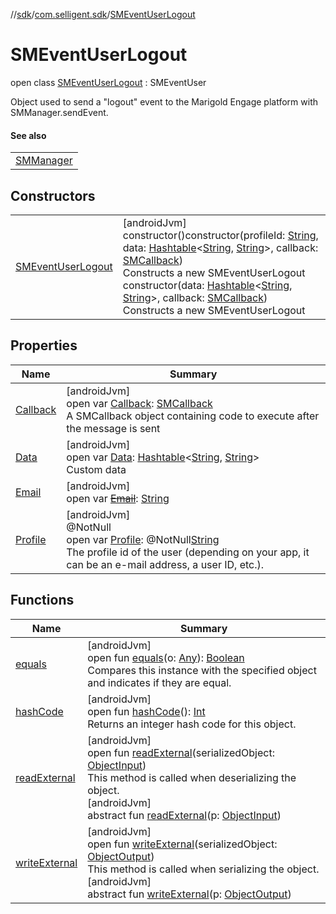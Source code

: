//[sdk](../../../index.md)/[com.selligent.sdk](../index.md)/[SMEventUserLogout](index.md)

# SMEventUserLogout

open class [SMEventUserLogout](index.md) : SMEventUser

Object used to send a &quot;logout&quot; event to the Marigold Engage platform with SMManager.sendEvent.

#### See also

| |
|---|
| [SMManager](../-s-m-manager/send-s-m-event.md) |

## Constructors

| | |
|---|---|
| [SMEventUserLogout](-s-m-event-user-logout.md) | [androidJvm]<br>constructor()constructor(profileId: [String](https://developer.android.com/reference/kotlin/java/lang/String.html), data: [Hashtable](https://developer.android.com/reference/kotlin/java/util/Hashtable.html)&lt;[String](https://developer.android.com/reference/kotlin/java/lang/String.html), [String](https://developer.android.com/reference/kotlin/java/lang/String.html)&gt;, callback: [SMCallback](../-s-m-callback/index.md))<br>Constructs a new SMEventUserLogout<br>constructor(data: [Hashtable](https://developer.android.com/reference/kotlin/java/util/Hashtable.html)&lt;[String](https://developer.android.com/reference/kotlin/java/lang/String.html), [String](https://developer.android.com/reference/kotlin/java/lang/String.html)&gt;, callback: [SMCallback](../-s-m-callback/index.md))<br>Constructs a new SMEventUserLogout |

## Properties

| Name | Summary |
|---|---|
| [Callback](../-s-m-event/-callback.md) | [androidJvm]<br>open var [Callback](../-s-m-event/-callback.md): [SMCallback](../-s-m-callback/index.md)<br>A SMCallback object containing code to execute after the message is sent |
| [Data](../-s-m-event/-data.md) | [androidJvm]<br>open var [Data](../-s-m-event/-data.md): [Hashtable](https://developer.android.com/reference/kotlin/java/util/Hashtable.html)&lt;[String](https://developer.android.com/reference/kotlin/java/lang/String.html), [String](https://developer.android.com/reference/kotlin/java/lang/String.html)&gt;<br>Custom data |
| [Email](../-s-m-event-user-unregister/index.md#1053791770%2FProperties%2F462465411) | [androidJvm]<br>open var [~~Email~~](../-s-m-event-user-unregister/index.md#1053791770%2FProperties%2F462465411): [String](https://developer.android.com/reference/kotlin/java/lang/String.html) |
| [Profile](../-s-m-event/-profile.md) | [androidJvm]<br>@NotNull<br>open var [Profile](../-s-m-event/-profile.md): @NotNull[String](https://developer.android.com/reference/kotlin/java/lang/String.html)<br>The profile id of the user (depending on your app, it can be an e-mail address, a user ID, etc.). |

## Functions

| Name | Summary |
|---|---|
| [equals](../-s-m-event-user-unregister/index.md#1419080370%2FFunctions%2F462465411) | [androidJvm]<br>open fun [equals](../-s-m-event-user-unregister/index.md#1419080370%2FFunctions%2F462465411)(o: [Any](https://kotlinlang.org/api/latest/jvm/stdlib/kotlin/-any/index.html)): [Boolean](https://kotlinlang.org/api/latest/jvm/stdlib/kotlin/-boolean/index.html)<br>Compares this instance with the specified object and indicates if they are equal. |
| [hashCode](../-s-m-event-user-unregister/index.md#-254228727%2FFunctions%2F462465411) | [androidJvm]<br>open fun [hashCode](../-s-m-event-user-unregister/index.md#-254228727%2FFunctions%2F462465411)(): [Int](https://kotlinlang.org/api/latest/jvm/stdlib/kotlin/-int/index.html)<br>Returns an integer hash code for this object. |
| [readExternal](../-s-m-event-user-unregister/index.md#-1646240016%2FFunctions%2F462465411) | [androidJvm]<br>open fun [readExternal](../-s-m-event-user-unregister/index.md#-1646240016%2FFunctions%2F462465411)(serializedObject: [ObjectInput](https://developer.android.com/reference/kotlin/java/io/ObjectInput.html))<br>This method is called when deserializing the object.<br>[androidJvm]<br>abstract fun [readExternal](../-s-m-notification-message/index.md#-1306664077%2FFunctions%2F462465411)(p: [ObjectInput](https://developer.android.com/reference/kotlin/java/io/ObjectInput.html)) |
| [writeExternal](../-s-m-event-user-unregister/index.md#1585445712%2FFunctions%2F462465411) | [androidJvm]<br>open fun [writeExternal](../-s-m-event-user-unregister/index.md#1585445712%2FFunctions%2F462465411)(serializedObject: [ObjectOutput](https://developer.android.com/reference/kotlin/java/io/ObjectOutput.html))<br>This method is called when serializing the object.<br>[androidJvm]<br>abstract fun [writeExternal](../-s-m-notification-message/index.md#1500408595%2FFunctions%2F462465411)(p: [ObjectOutput](https://developer.android.com/reference/kotlin/java/io/ObjectOutput.html)) |
